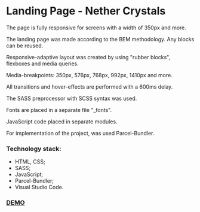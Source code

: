 # Landing Page - Nether Crystals #

The page is fully responsive for screens with a width of 350px and more.

The landing page was made according to the BEM methodology. Any blocks can be reused.

Responsive-adaptive layout was created by using "rubber blocks", flexboxes and media queries.

Media-breakpoints: 350px, 576px, 768px, 992px, 1410px and more.

All transitions and hover-effects are performed with a 600ms delay.

The SASS preprocessor with SCSS syntax was used.

Fonts are placed in a separate file "_fonts".

JavaScript code placed in separate modules.

For implementation of the project, was used Parcel-Bundler.

### Technology stack: ###

* HTML, CSS;
* SASS;
* JavaScript;
* Parcel-Bundler;
* Visual Studio Code.

### [DEMO](https://billizane.github.io/layout_nether_crystals/) ###

